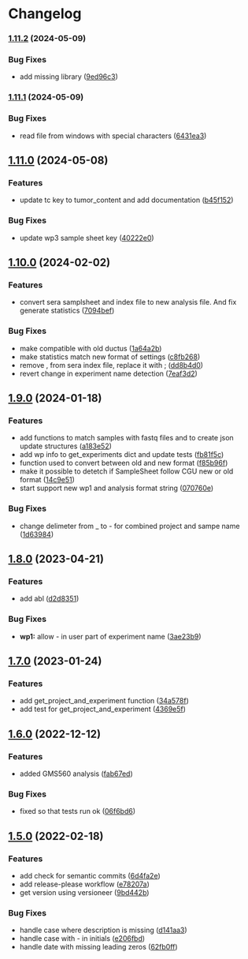 # Changelog

### [1.11.2](https://www.github.com/clinical-genomics-uppsala/ductus-core/compare/v1.11.1...v1.11.2) (2024-05-09)


### Bug Fixes

* add missing library ([9ed96c3](https://www.github.com/clinical-genomics-uppsala/ductus-core/commit/9ed96c318a71f809e4e29764ea9a4b175d7ca89f))

### [1.11.1](https://www.github.com/clinical-genomics-uppsala/ductus-core/compare/v1.11.0...v1.11.1) (2024-05-09)


### Bug Fixes

* read file from windows with special characters ([6431ea3](https://www.github.com/clinical-genomics-uppsala/ductus-core/commit/6431ea3f12afc87762e6b54cea02832af6a80320))

## [1.11.0](https://www.github.com/clinical-genomics-uppsala/ductus-core/compare/v1.10.0...v1.11.0) (2024-05-08)


### Features

* update tc key to tumor_content and add documentation ([b45f152](https://www.github.com/clinical-genomics-uppsala/ductus-core/commit/b45f152573aa0e47d97395e708a08b9da205e8ad))


### Bug Fixes

* update wp3 sample sheet key ([40222e0](https://www.github.com/clinical-genomics-uppsala/ductus-core/commit/40222e05633ef368d5fa061b98d9f04fcdf20022))

## [1.10.0](https://www.github.com/clinical-genomics-uppsala/ductus-core/compare/v1.9.0...v1.10.0) (2024-02-02)


### Features

* convert sera samplsheet and index file to new analysis file. And fix generate statistics ([7094bef](https://www.github.com/clinical-genomics-uppsala/ductus-core/commit/7094befa5d1f7477deea0518b574745915b932e0))


### Bug Fixes

* make compatible with old ductus ([1a64a2b](https://www.github.com/clinical-genomics-uppsala/ductus-core/commit/1a64a2b7c8070d1d9f3df86ca6f16e4fe6415ccd))
* make statistics match new format of settings ([c8fb268](https://www.github.com/clinical-genomics-uppsala/ductus-core/commit/c8fb26876078125cd22a322b4a0ac09534af60c0))
* remove , from sera index file, replace it with ; ([dd8b4d0](https://www.github.com/clinical-genomics-uppsala/ductus-core/commit/dd8b4d0664a14ab76daba7dc08c9a908099f43e3))
* revert change in experiment name detection ([7eaf3d2](https://www.github.com/clinical-genomics-uppsala/ductus-core/commit/7eaf3d2b39476e132c206ab41cbcac835ba99ecc))

## [1.9.0](https://www.github.com/clinical-genomics-uppsala/ductus-core/compare/v1.8.0...v1.9.0) (2024-01-18)


### Features

* add functions to match samples with fastq files and to create json update structures ([a183e52](https://www.github.com/clinical-genomics-uppsala/ductus-core/commit/a183e5258f96d58a9aacc14ecf7aad45795969ce))
* add wp info to get_experiments dict and update tests ([fb81f5c](https://www.github.com/clinical-genomics-uppsala/ductus-core/commit/fb81f5cace035c9fdb2d15e8208518621d5b6984))
* function used to convert between old and new format ([f85b96f](https://www.github.com/clinical-genomics-uppsala/ductus-core/commit/f85b96f2f0bd18da1ce69c805876517d88c5a0bf))
* make it possible to detetch if SampleSheet follow CGU new or old format ([14c9e51](https://www.github.com/clinical-genomics-uppsala/ductus-core/commit/14c9e51140524601cfebf1ec299a45368659ab51))
* start support new wp1 and analysis format string ([070760e](https://www.github.com/clinical-genomics-uppsala/ductus-core/commit/070760e62000a22907652da5b33a348ee6ccda29))


### Bug Fixes

* change delimeter from _ to - for combined project and sampe name ([1d63984](https://www.github.com/clinical-genomics-uppsala/ductus-core/commit/1d63984745e49958be2ec44e9f9e5280d4da45b2))

## [1.8.0](https://www.github.com/clinical-genomics-uppsala/ductus-core/compare/v1.7.0...v1.8.0) (2023-04-21)


### Features

* add abl ([d2d8351](https://www.github.com/clinical-genomics-uppsala/ductus-core/commit/d2d8351655a1775ba275c5f4348ce8a107a8bab3))


### Bug Fixes

* **wp1:** allow - in user part of experiment name ([3ae23b9](https://www.github.com/clinical-genomics-uppsala/ductus-core/commit/3ae23b930153686cebbca9504ee8bb9edf53a149))

## [1.7.0](https://www.github.com/clinical-genomics-uppsala/ductus-core/compare/v1.6.0...v1.7.0) (2023-01-24)


### Features

* add get_project_and_experiment function ([34a578f](https://www.github.com/clinical-genomics-uppsala/ductus-core/commit/34a578fabf782e2f74b61e4b758ce701b89c7e37))
* add test for get_project_and_experiment ([4369e5f](https://www.github.com/clinical-genomics-uppsala/ductus-core/commit/4369e5f210b5be78c3dad4fb3e06d7afe0f3a638))

## [1.6.0](https://www.github.com/clinical-genomics-uppsala/ductus-core/compare/v1.5.0...v1.6.0) (2022-12-12)


### Features

* added GMS560 analysis ([fab67ed](https://www.github.com/clinical-genomics-uppsala/ductus-core/commit/fab67ed08c75d9be64ddbceb22faff35f7f66aa9))


### Bug Fixes

* fixed so that tests run ok ([06f6bd6](https://www.github.com/clinical-genomics-uppsala/ductus-core/commit/06f6bd66e8c51ed64bb22921eb71700260c94095))

## [1.5.0](https://www.github.com/clinical-genomics-uppsala/ductus-core/compare/v1.4.0...v1.5.0) (2022-02-18)


### Features

* add check for semantic commits ([6d4fa2e](https://www.github.com/clinical-genomics-uppsala/ductus-core/commit/6d4fa2e66df94532b1c4857e6951151b75f1e174))
* add release-please workflow ([e78207a](https://www.github.com/clinical-genomics-uppsala/ductus-core/commit/e78207a9a90a70b651f567ce0b13ae8038a20658))
* get version using versioneer ([9bd442b](https://www.github.com/clinical-genomics-uppsala/ductus-core/commit/9bd442baaa260a62aaf54cc8232df615c0d2d492))


### Bug Fixes

* handle case where description is missing ([d141aa3](https://www.github.com/clinical-genomics-uppsala/ductus-core/commit/d141aa3628804a40518be192d78275deb0194c2c))
* handle case with - in initials ([e206fbd](https://www.github.com/clinical-genomics-uppsala/ductus-core/commit/e206fbd0e22f784e54dfe44402e33df16eaf161c))
* handle date with missing leading zeros ([62fb0ff](https://www.github.com/clinical-genomics-uppsala/ductus-core/commit/62fb0ff04bd9297862856204483a047a28549480))
